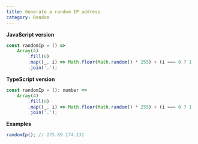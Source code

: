 ```yaml
---
title: Generate a random IP address
category: Random
---
```


**JavaScript version**

```js
const randomIp = () =>
    Array(4)
        .fill(0)
        .map((_, i) => Math.floor(Math.random() * 255) + (i === 0 ? 1 : 0))
        .join('.');
```

**TypeScript version**

```js
const randomIp = (): number =>
    Array(4)
        .fill(0)
        .map((_, i) => Math.floor(Math.random() * 255) + (i === 0 ? 1 : 0))
        .join('.');
```

**Examples**

```js
randomIp(); // 175.89.174.131
```
